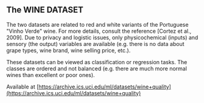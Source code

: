 ## The WINE DATASET

The two datasets are related to red and white variants of the Portuguese "Vinho
Verde" wine. For more details, consult the reference [Cortez et al., 2009].
Due to privacy and logistic issues, only physicochemical (inputs) and sensory
(the output) variables are available (e.g. there is no data about grape types,
wine brand, wine selling price, etc.).

These datasets can be viewed as classification or regression tasks. The classes
are ordered and not balanced (e.g. there are much more normal wines than
excellent or poor ones).

Available at [https://archive.ics.uci.edu/ml/datasets/wine+quality](https://archive.ics.uci.edu/ml/datasets/wine+quality)
